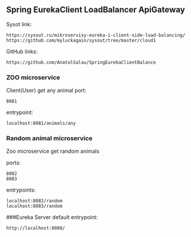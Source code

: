 ## Spring EurekaClient LoadBalancer ApiGateway

Sysot link:

    https://sysout.ru/mikroservisy-eureka-i-client-side-load-balancing/
    https://github.com/myluckagain/sysout/tree/master/cloud1

GitHub links:

    https://github.com/AnatolSalau/SpringEurekaClientBalance

### ZOO microservice
Client(User) get any animal
port:

    8081

entrypoint:

    localhost:8081/animals/any

### Random animal microservice
Zoo microservice get random animals

ports:

    8082
    8083

entrypoints:

    localhost:8082/random
    localhost:8083/random

###Eureka
Server
default entrypoint:

    http://localhost:8080/

    